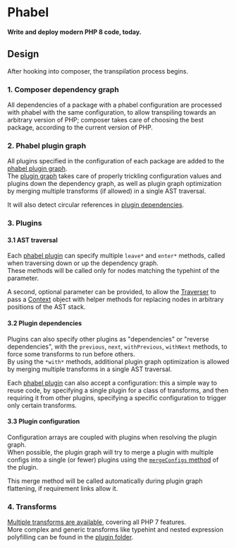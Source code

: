 # Phabel

**Write and deploy modern PHP 8 code, today.**

## Design

After hooking into composer, the transpilation process begins.  

### 1. Composer dependency graph

All dependencies of a package with a phabel configuration are processed with phabel with the same configuration, to allow transpiling towards an arbitrary version of PHP; composer takes care of choosing the best package, according to the current version of PHP.  

### 2. Phabel plugin graph

All plugins specified in the configuration of each package are added to the [phabel plugin graph](https://github.com/phabelio/phabel/blob/master/src/PluginGraph/GraphInternal.php).  
The [plugin graph](https://github.com/phabelio/phabel/blob/master/src/PluginGraph/GraphInternal.php) takes care of properly trickling configuration values and plugins down the dependency graph, as well as plugin graph optimization by merging multiple transforms (if allowed) in a single AST traversal.  

It will also detect circular references in [plugin dependencies](#32-plugin-dependencies).

### 3. Plugins

#### 3.1 AST traversal

Each [phabel plugin](https://github.com/phabelio/phabel/blob/master/src/PluginInterface.php) can specify multiple `leave*` and `enter*` methods, called when traversing down or up the dependency graph.  
These methods will be called only for nodes matching the typehint of the parameter.  

A second, optional parameter can be provided, to allow the [Traverser](https://github.com/phabelio/phabel/blob/master/src/Traverser.php) to pass a [Context](https://github.com/phabelio/phabel/blob/master/src/Context.php) object with helper methods for replacing nodes in arbitrary positions of the AST stack.  

#### 3.2 Plugin dependencies

Plugins can also specify other plugins as "dependencies" or "reverse dependencies", with the `previous`, `next`, `withPrevious`, `withNext` methods, to force some transforms to run before others.  
By using the `*with*` methods, additional plugin graph optimization is allowed by merging multiple transforms in a single AST traversal.  

Each [phabel plugin](https://github.com/phabelio/phabel/blob/master/src/PluginInterface.php) can also accept a configuration: this a simple way to reuse code, by specifying a single plugin for a class of transforms, and then requiring it from other plugins, specifying a specific configuration to trigger only certain transforms.  

#### 3.3 Plugin configuration

Configuration arrays are coupled with plugins when resolving the plugin graph.  
When possible, the plugin graph will try to merge a plugin with multiple configs into a single (or fewer) plugins using the [`mergeConfigs` method](https://github.com/phabelio/phabel/blob/master/src/PluginInterface.php) of the plugin.  

This merge method will be called automatically during plugin graph flattening, if requirement links allow it.

### 4. Transforms

[Multiple transforms are available](https://github.com/phabelio/phabel/tree/master/src/Target), covering all PHP 7 features.  
More complex and generic transforms like typehint and nested expression polyfilling can be found in the [plugin folder](https://github.com/phabelio/phabel/tree/master/src/Plugin).  
